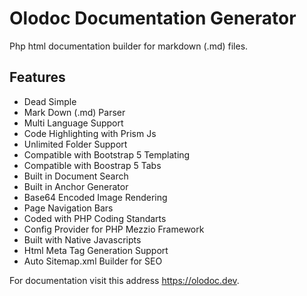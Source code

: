 
# Olodoc Documentation Generator

Php html documentation builder for markdown (.md) files.

## Features

* Dead Simple
* Mark Down (.md) Parser
* Multi Language Support
* Code Highlighting with Prism Js
* Unlimited Folder Support
* Compatible with Bootstrap 5 Templating
* Compatible with Boostrap 5 Tabs
* Built in Document Search
* Built in Anchor Generator
* Base64 Encoded Image Rendering
* Page Navigation Bars
* Coded with PHP Coding Standarts
* Config Provider for PHP Mezzio Framework
* Built with Native Javascripts
* Html Meta Tag Generation Support
* Auto Sitemap.xml Builder for SEO

For documentation visit this address <a href="https://olodoc.dev">https://olodoc.dev</a>.

